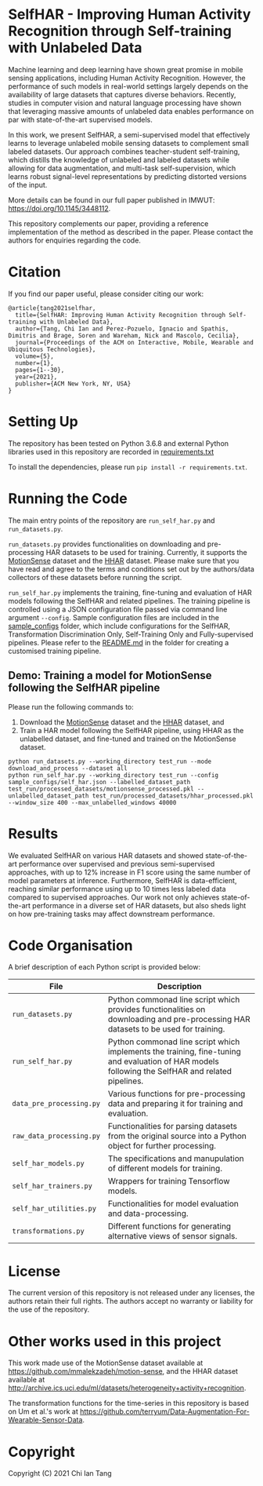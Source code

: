 # SelfHAR - Improving Human Activity Recognition through Self-training with Unlabeled Data

Machine learning and deep learning have shown great promise in mobile sensing applications, including Human Activity Recognition. However, the performance of such models in real-world settings largely depends on the availability of large datasets that captures diverse behaviors. Recently, studies in computer vision and natural language processing have shown that leveraging massive amounts of unlabeled data enables performance on par with state-of-the-art supervised models.

In this work, we present SelfHAR, a semi-supervised model that effectively learns to leverage unlabeled mobile sensing datasets to complement small labeled datasets. Our approach combines teacher-student self-training, which distills the knowledge of unlabeled and labeled datasets while allowing for data augmentation, and multi-task self-supervision, which learns robust signal-level representations by predicting distorted versions of the input.

More details can be found in our full paper published in IMWUT: https://doi.org/10.1145/3448112.

This repository complements our paper, providing a reference implementation of the method as described in the paper. Please contact the authors for enquiries regarding the code.

# Citation

If you find our paper useful, please consider citing our work:

```
@article{tang2021selfhar,
  title={SelfHAR: Improving Human Activity Recognition through Self-training with Unlabeled Data},
  author={Tang, Chi Ian and Perez-Pozuelo, Ignacio and Spathis, Dimitris and Brage, Soren and Wareham, Nick and Mascolo, Cecilia},
  journal={Proceedings of the ACM on Interactive, Mobile, Wearable and Ubiquitous Technologies},
  volume={5},
  number={1},
  pages={1--30},
  year={2021},
  publisher={ACM New York, NY, USA}
}
```

# Setting Up
The repository has been tested on Python 3.6.8 and external Python libraries used in this repository are recorded in [requirements.txt](./requirements.txt)

To install the dependencies, please run `pip install -r requirements.txt`.

# Running the Code

The main entry points of the repository are `run_self_har.py` and `run_datasets.py`.

`run_datasets.py` provides functionalities on downloading and pre-processing HAR datasets to be used for training. Currently, it supports the [MotionSense](https://github.com/mmalekzadeh/motion-sense) dataset and the [HHAR](http://archive.ics.uci.edu/ml/datasets/heterogeneity+activity+recognition) dataset. Please make sure that you have read and agree to the terms and conditions set out by the authors/data collectors of these datasets before running the script.

`run_self_har.py` implements the training, fine-tuning and evaluation of HAR models following the SelfHAR and related pipelines. The training pipeline is controlled using a JSON configuration file passed via command line argument `--config`. Sample configuration files are included in the [sample_configs](./sample_configs/) folder, which include configurations for the SelfHAR, Transformation Discrimination Only, Self-Training Only and Fully-supervised pipelines. Please refer to the [README.md](./sample_configs/README.md) in the folder for creating a customised training pipeline.

## Demo: Training a model for MotionSense following the SelfHAR pipeline
Please run the following commands to:
1. Download the [MotionSense](https://github.com/mmalekzadeh/motion-sense) dataset and the [HHAR](http://archive.ics.uci.edu/ml/datasets/heterogeneity+activity+recognition) dataset, and
2. Train a HAR model following the SelfHAR pipeline, using HHAR as the unlabelled dataset, and fine-tuned and trained on the MotionSense dataset.

```
python run_datasets.py --working_directory test_run --mode download_and_process --dataset all
python run_self_har.py --working_directory test_run --config sample_configs/self_har.json --labelled_dataset_path test_run/processed_datasets/motionsense_processed.pkl --unlabelled_dataset_path test_run/processed_datasets/hhar_processed.pkl --window_size 400 --max_unlabelled_windows 40000
```

# Results

We evaluated SelfHAR on various HAR datasets and showed state-of-the-art performance over supervised and previous semi-supervised approaches, with up to 12% increase in F1 score using the same number of model parameters at inference. Furthermore, SelfHAR is data-efficient, reaching similar performance using up to 10 times less labeled data compared to supervised approaches. Our work not only achieves state-of-the-art performance in a diverse set of HAR datasets, but also sheds light on how pre-training tasks may affect downstream performance.

# Code Organisation

A brief description of each Python script is provided below:

| File | Description |
| --- | --- |
| `run_datasets.py` | Python commonad line script which provides functionalities on  downloading and pre-processing HAR datasets to be used for training. |
| `run_self_har.py` | Python commonad line script which implements the training, fine-tuning and evaluation of HAR models following the SelfHAR and related pipelines. |
| `data_pre_processing.py` | Various functions for pre-processing data and preparing it for training and evaluation. |
| `raw_data_processing.py` | Functionalities for parsing datasets from the original source into a Python object for further processing. |
| `self_har_models.py` | The specifications and manupulation of different models for training. |
| `self_har_trainers.py` | Wrappers for training Tensorflow models. |
| `self_har_utilities.py` | Functionalities for model evaluation and data-processing. |
| `transformations.py` | Different functions for generating alternative views of sensor signals. |

# License
The current version of this repository is not released under any licenses, the authors retain their full rights. The authors accept no warranty or liability for the use of the repository.

# Other works used in this project
This work made use of the MotionSense dataset available at https://github.com/mmalekzadeh/motion-sense, and the HHAR dataset available at http://archive.ics.uci.edu/ml/datasets/heterogeneity+activity+recognition.

The transformation functions for the time-series in this repository is based on Um et al.'s work at https://github.com/terryum/Data-Augmentation-For-Wearable-Sensor-Data.

# Copyright

Copyright (C) 2021 Chi Ian Tang
